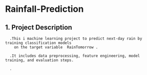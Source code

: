 # Rainfall-Prediction

## 1. Project Description

      .This i machine learning project to predict next-day rain by training classification models 
        on the target variable  RainTomorrow .

      .It includes data preprocessing, feature engineering, model training, and evaluation steps.

      .






        
